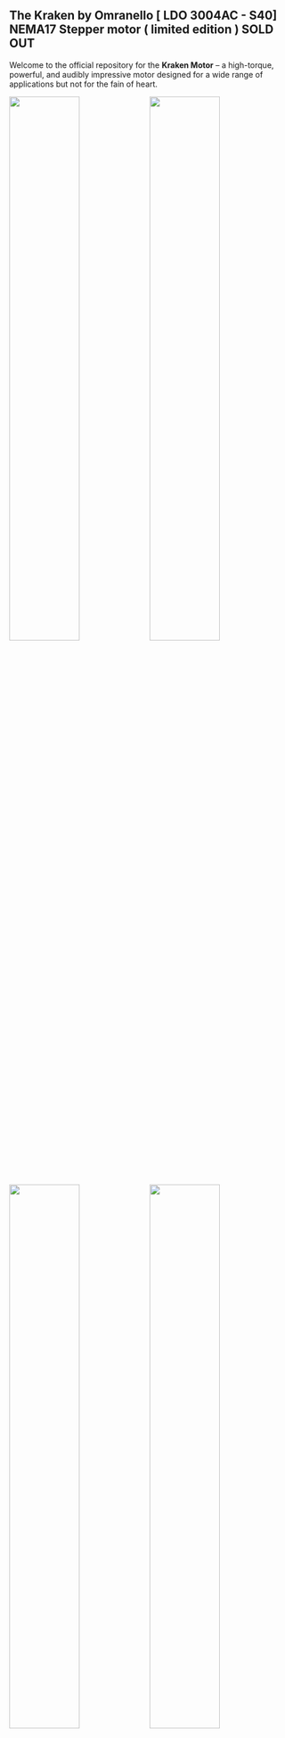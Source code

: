 ## The Kraken by Omranello [ LDO 3004AC - S40] NEMA17 Stepper motor ( limited edition ) **SOLD OUT**

Welcome to the official repository for the **Kraken Motor** – a high-torque, powerful, and audibly impressive motor designed for a wide range of applications but not for the fain of heart.

<img style="width: 50%; height: 50%" width="50%" class="lazy" src="https://github.com/D3vil-Design/Kraken-Stepper/blob/main/Images/kk%2012.png"><img style="width: 50%; height: 50%" width="50%" class="lazy" src="https://github.com/D3vil-Design/Kraken-Stepper/blob/main/Images/kk9.png"> 
<img style="width: 50%; height: 50%" width="50%" class="lazy" src="https://github.com/D3vil-Design/Kraken-Stepper/blob/main/Images/krk%202.png"><img style="width: 50%; height: 50%" width="50%" class="lazy" src="https://github.com/D3vil-Design/Kraken-Stepper/blob/main/Images/kk6.png">

## Whats in the box

- **HardCase**: Protecting the Heavy motor for shipping , and reducing the Carboard waste by providing a reusable box.
- **The Kraken**: a 60mm long NEMA17 with 40mm long [D Cut] shaft , equiped with internal thermistor [PT1000] to mesure the actual motor tempreture.
- **Powge GT2 30T**: A timing gear that utilize the Low-end tourqe sweet spot (you can use whatever match your setup needs).
- **6 wires cable**: That includes the 2 white color thermistor cable [the ends are not crimped, allowing you to use what match your MCU setup]

## The All New Kraken V2 [ LDO 3004AH - S37 ] NEMA17 Stepper motor ( High Tempreture )

This is the Latest Version **Kraken V2** – Very impressive performance to match 20T and 25T Gearing, Runs very cool , and loves to be pushed hard with Higher voltage and Amps.

<img style="width: 50%; height: 50%" width="50%" class="lazy" src="https://github.com/user-attachments/assets/a7f2accb-362c-469b-be02-4f2efcbadbb3"><img style="width: 50%; height: 50%" width="50%" class="lazy" src="https://github.com/user-attachments/assets/8899ec9a-b1a1-4567-a91b-8dd83126f725"> 
<img style="width: 50%; height: 50%" width="50%" class="lazy" src="https://github.com/user-attachments/assets/e68df6c7-3a96-4e12-8919-861d89274091"><img style="width: 50%; height: 50%" width="50%" class="lazy" src="https://github.com/user-attachments/assets/2eb82d75-1c92-4b07-a60b-f90300c84651">

## Features

- **Voltage Range**: Operates efficiently from 24V to 60V.
- **Voltage AMP**: Can go up to 3 AMP
- **High Torque**: Exceptional Power to handle heavy loads. Very high [low-end] torque >> Check the Datasheet and torque curve <<
- **Low Vibration**: Showed way lower vibration incompareson to other motors
- **Heat**: It runs way cooler than V1 kraken , and could run without cooling.

  <img style="width: 50%; height: 50%" width="50%" class="lazy" src="https://github.com/D3vil-Design/Kraken-Stepper/blob/main/Images/Kraken%v2%curve.png"><img style="width: 50%; height: 50%" width="50%" class="lazy" src="https://github.com/D3vil-Design/Kraken-Stepper/blob/main/Images/Kraken%V2%Datasheet.png"> 

## Where to buy : Offical stores

 **NOTE:if you are buying more than 2 motors from Aliexpress >> SPLIT THE ORDER TO 2 ORDERS TO REDUCE SHIPPING BY NEARLY 50%**
- **Worldwide** : [D3vil Design store - Aliexpress](https://www.aliexpress.com/item/1005007149088740.html)
- **Europe** : [Meltbro.com](https://meltbro.de/Superpower-Super-power-Kraken-Nema-17-Schrittmotor-0-9---D3vil-Design-X-LDO-60V-faehig-LDO-42sth60-3004MAC-S40--fuer-Creality-K1-K1C-K1-Max-Voron-VzBot-1001001420.html)
- **USA**: [PeeDee3d.com](https://peedee3d.com/products/kraken-by-omranello-1-8-ldo-42sth60-3004ah)
- **Australia**: [Raven3dtech.com.au](https://raven3dtech.com.au/product/kraken-motors-high-torque-stepper-motors-by-devil-design)

## Check our channel for support [Kraken channel](https://discord.com/channels/1154500511777693819/1246930108032225280)

For Collaboration and distribution kindly email  Omranello@gmail.com / Omran@3difinity.com

Special Thanks to all those help in testing and supporting this project 
The team @ D3vil design and the pioneers who purchased the motor and took this opportunity to help refine thise product for the market and the community...
THANK YOU!!

Austin Lee (Budz) V1 and V2 Special thanks for the intensive testing for the New Kraken V2 

Derrick Darrell - V1

Shima - V1

Bryan smith (Zarboz) - V1

Daniel Raine from Ferrari Italy - V1

Philip from Meltbro - V1 and V2 

Steven from CRYD Team Germany - V1




